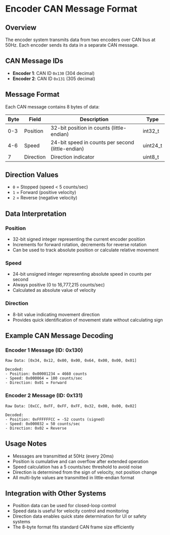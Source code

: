 # Encoder CAN Message Format

## Overview
The encoder system transmits data from two encoders over CAN bus at 50Hz. Each encoder sends its data in a separate CAN message.

## CAN Message IDs
- **Encoder 1**: CAN ID `0x130` (304 decimal)
- **Encoder 2**: CAN ID `0x131` (305 decimal)

## Message Format
Each CAN message contains 8 bytes of data:

| Byte | Field | Description | Type |
|------|-------|-------------|------|
| 0-3  | Position | 32-bit position in counts (little-endian) | int32_t |
| 4-6  | Speed | 24-bit speed in counts per second (little-endian) | uint24_t |
| 7    | Direction | Direction indicator | uint8_t |

## Direction Values
- `0` = Stopped (speed < 5 counts/sec)
- `1` = Forward (positive velocity)
- `2` = Reverse (negative velocity)

## Data Interpretation

### Position
- 32-bit signed integer representing the current encoder position
- Increments for forward rotation, decrements for reverse rotation
- Can be used to track absolute position or calculate relative movement

### Speed
- 24-bit unsigned integer representing absolute speed in counts per second
- Always positive (0 to 16,777,215 counts/sec)
- Calculated as absolute value of velocity

### Direction
- 8-bit value indicating movement direction
- Provides quick identification of movement state without calculating sign

## Example CAN Message Decoding

### Encoder 1 Message (ID: 0x130)
```
Raw Data: [0x34, 0x12, 0x00, 0x00, 0x64, 0x00, 0x00, 0x01]

Decoded:
- Position: 0x00001234 = 4660 counts
- Speed: 0x000064 = 100 counts/sec
- Direction: 0x01 = Forward
```

### Encoder 2 Message (ID: 0x131)
```
Raw Data: [0xCC, 0xFF, 0xFF, 0xFF, 0x32, 0x00, 0x00, 0x02]

Decoded:
- Position: 0xFFFFFFCC = -52 counts (signed)
- Speed: 0x000032 = 50 counts/sec
- Direction: 0x02 = Reverse
```

## Usage Notes
- Messages are transmitted at 50Hz (every 20ms)
- Position is cumulative and can overflow after extended operation
- Speed calculation has a 5 counts/sec threshold to avoid noise
- Direction is determined from the sign of velocity, not position change
- All multi-byte values are transmitted in little-endian format

## Integration with Other Systems
- Position data can be used for closed-loop control
- Speed data is useful for velocity control and monitoring
- Direction data enables quick state determination for UI or safety systems
- The 8-byte format fits standard CAN frame size efficiently